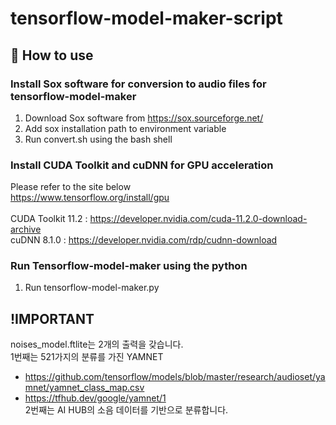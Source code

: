 # tensorflow-model-maker-script

## 🚥 How to use  
### Install Sox software for conversion to audio files for tensorflow-model-maker
1. Download Sox software from https://sox.sourceforge.net/
2. Add sox installation path to environment variable
3. Run convert.sh using the bash shell<br/>
### Install CUDA Toolkit and cuDNN for GPU acceleration
Please refer to the site below<br/>
https://www.tensorflow.org/install/gpu<br/><br/>
CUDA Toolkit 11.2 : https://developer.nvidia.com/cuda-11.2.0-download-archive<br/>
cuDNN 8.1.0 : https://developer.nvidia.com/rdp/cudnn-download<br/>
### Run Tensorflow-model-maker using the python
1. Run tensorflow-model-maker.py


## !IMPORTANT<br/>
noises_model.ftlite는 2개의 출력을 갖습니다.<br/>
1번째는 521가지의 분류를 가진 YAMNET<br/>
* https://github.com/tensorflow/models/blob/master/research/audioset/yamnet/yamnet_class_map.csv<br/>
* https://tfhub.dev/google/yamnet/1<br/>
2번째는 AI HUB의 소음 데이터를 기반으로 분류합니다.<br/>
